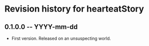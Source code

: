 # Revision history for hearteatStory

## 0.1.0.0 -- YYYY-mm-dd

* First version. Released on an unsuspecting world.
